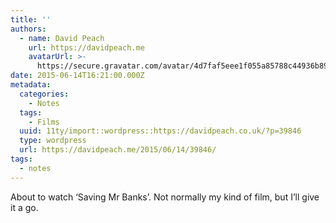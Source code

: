 ```yaml
---
title: ''
authors:
  - name: David Peach
    url: https://davidpeach.me
    avatarUrl: >-
      https://secure.gravatar.com/avatar/4d7faf5eee1f055a85788c44936b8995eaab6dfb004e7854ec747ccb272e91ee?s=96&d=mm&r=g
date: 2015-06-14T16:21:00.000Z
metadata:
  categories:
    - Notes
  tags:
    - Films
  uuid: 11ty/import::wordpress::https://davidpeach.co.uk/?p=39846
  type: wordpress
  url: https://davidpeach.me/2015/06/14/39846/
tags:
  - notes
---
```

About to watch ‘Saving Mr Banks’. Not normally my kind of film, but I’ll give it a go.